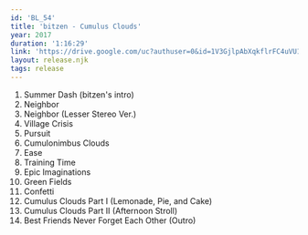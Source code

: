 ```yaml
---
id: 'BL_54'
title: 'bitzen - Cumulus Clouds'
year: 2017
duration: '1:16:29'
link: 'https://drive.google.com/uc?authuser=0&id=1V3GjlpAbXqkflrFC4uVU1hvkRzDZ3N9Z&export=download'
layout: release.njk
tags: release
---
```


01. Summer Dash (bitzen's intro)
02. Neighbor
03. Neighbor (Lesser Stereo Ver.)
04. Village Crisis
05. Pursuit
06. Cumulonimbus Clouds
07. Ease
08. Training Time
09. Epic Imaginations
10. Green Fields
11. Confetti
12. Cumulus Clouds Part I (Lemonade, Pie, and Cake)
13. Cumulus Clouds Part II (Afternoon Stroll)
14. Best Friends Never Forget Each Other (Outro)